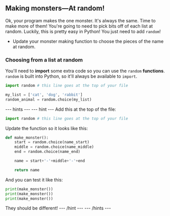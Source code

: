 ## Making monsters—At random!
Ok, your program makes the one monster. It's always the same. Time to make more of them! You're going to need to pick bits off of each list at random. Luckily, this is pretty easy in Python! You just need to add `random`! 

  - Update your monster making function to choose the pieces of the name at random.

### Choosing from a list at random
You'll need to **import** some extra code so you can use the `random` **functions**. `random` is built into Python, so it'll always be available to `import`.

```python
import random # this line goes at the top of your file

my_list = ['cat', 'dog', 'rabbit']
random_animal = random.choice(my_list)
```

--- hints ---
--- hint ---
Add this at the top of the file:

```python
import random # this line goes at the top of your file
```

Update the function so it looks like this:

```python
def make_monster():
    start = random.choice(name_start)
    middle = random.choice(name_middle)
    end = random.choice(name_end)

    name = start+'-'+middle+'-'+end

    return name
```

And you can test it like this:

```python
print(make_monster())
print(make_monster())
print(make_monster())
```

They should be different!
--- /hint ---
--- /hints ---